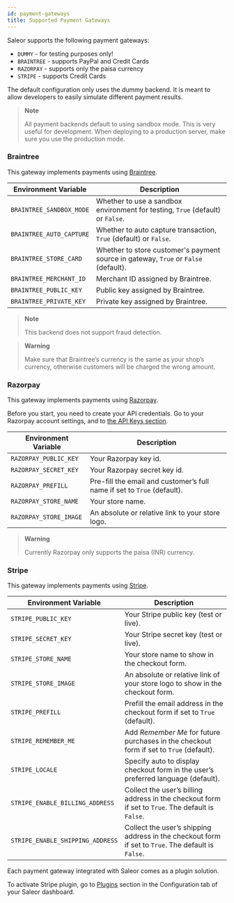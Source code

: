 ```yaml
---
id: payment-gateways
title: Supported Payment Gateways
---
```


Saleor supports the following payment gateways:

- `DUMMY` - for testing purposes only!
- `BRAINTREE` - supports PayPal and Credit Cards
- `RAZORPAY` - supports only the paisa currency
- `STRIPE` - supports Credit Cards

The default configuration only uses the dummy backend. It is meant to allow developers to easily simulate different payment results.

> **Note**
>
> All payment backends default to using sandbox mode. This is very useful for development. When deploying to a production server, make sure you use the production mode.

### Braintree 

This gateway implements payments using [Braintree](https://www.braintreepayments.com/).

| Environment Variable | Description |
| --- | --- |
| `BRAINTREE_SANDBOX_MODE` | Whether to use a sandbox environment for testing, `True` (default) or `False`. |
| `BRAINTREE_AUTO_CAPTURE` | Whether to auto capture transaction, `True` (default) or `False`. |
| `BRAINTREE_STORE_CARD` | Whether to store customer's payment source in gateway, `True` or `False` (default). |
| `BRAINTREE_MERCHANT_ID` | Merchant ID assigned by Braintree. |
| `BRAINTREE_PUBLIC_KEY` | Public key assigned by Braintree. |
| `BRAINTREE_PRIVATE_KEY` | Private key assigned by Braintree. |

> **Note**
>
> This backend does not support fraud detection.

> **Warning**
>
> Make sure that Braintree’s currency is the same as your shop’s currency, otherwise customers will be charged the wrong amount.

### Razorpay

This gateway implements payments using [Razorpay](https://razorpay.com/).

Before you start, you need to create your API credentials. Go to your Razorpay account settings, and to [the API Keys section](https://dashboard.razorpay.com/#/app/keys).

| Environment Variable | Description |
| --- | --- |
| `RAZORPAY_PUBLIC_KEY` | Your Razorpay key id. |
| `RAZORPAY_SECRET_KEY` | Your Razorpay secret key id. |
| `RAZORPAY_PREFILL` | Pre-fill the email and customer’s full name if set to `True` (default). |
| `RAZORPAY_STORE_NAME` | Your store name. |
| `RAZORPAY_STORE_IMAGE` | An absolute or relative link to your store logo. |

> **Warning**
>
> Currently Razorpay only supports the paisa (INR) currency.

### Stripe

This gateway implements payments using [Stripe](https://stripe.com/).

| Environment Variable | Description |
| --- | --- |
| `STRIPE_PUBLIC_KEY` | Your Stripe public key (test or live). |
| `STRIPE_SECRET_KEY` | Your Stripe secret key (test or live). |
| `STRIPE_STORE_NAME` | Your store name to show in the checkout form. |
| `STRIPE_STORE_IMAGE` | An absolute or relative link of your store logo to show in the checkout form. |
| `STRIPE_PREFILL` | Prefill the email address in the checkout form if set to `True` (default). |
| `STRIPE_REMEMBER_ME` | Add _Remember Me_ for future purchases in the checkout form if set to `True` (default). |
| `STRIPE_LOCALE` | Specify auto to display checkout form in the user’s preferred language (default). |
| `STRIPE_ENABLE_BILLING_ADDRESS` | Collect the user’s billing address in the checkout form if set to `True`. The default is `False`. |
| `STRIPE_ENABLE_SHIPPING_ADDRESS` | Collect the user’s shipping address in the checkout form if set to `True`. The default is `False`. |

Each payment gateway integrated with Saleor comes as a plugin solution. 

To activate Stripe plugin, go to [Plugins](dashboard/configuration/plugins.md) section in the Configuration tab of your Saleor dashboard.